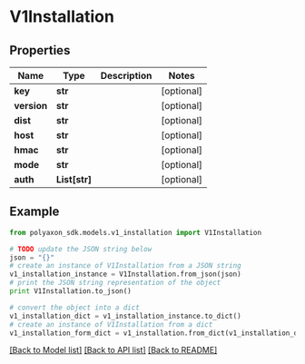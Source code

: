 # V1Installation


## Properties
Name | Type | Description | Notes
------------ | ------------- | ------------- | -------------
**key** | **str** |  | [optional] 
**version** | **str** |  | [optional] 
**dist** | **str** |  | [optional] 
**host** | **str** |  | [optional] 
**hmac** | **str** |  | [optional] 
**mode** | **str** |  | [optional] 
**auth** | **List[str]** |  | [optional] 

## Example

```python
from polyaxon_sdk.models.v1_installation import V1Installation

# TODO update the JSON string below
json = "{}"
# create an instance of V1Installation from a JSON string
v1_installation_instance = V1Installation.from_json(json)
# print the JSON string representation of the object
print V1Installation.to_json()

# convert the object into a dict
v1_installation_dict = v1_installation_instance.to_dict()
# create an instance of V1Installation from a dict
v1_installation_form_dict = v1_installation.from_dict(v1_installation_dict)
```
[[Back to Model list]](../README.md#documentation-for-models) [[Back to API list]](../README.md#documentation-for-api-endpoints) [[Back to README]](../README.md)


